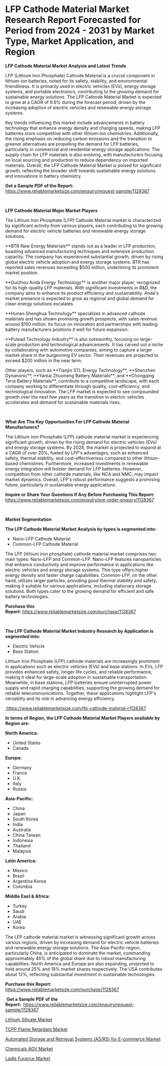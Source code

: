 <p><h1>LFP Cathode Material Market Research Report Forecasted for Period from 2024 -  2031 by Market Type, Market Application, and Region</h1></p><p><strong>LFP Cathode Material Market Analysis and Latest Trends</strong></p>
<p><p>LFP (Lithium Iron Phosphate) Cathode Material is a crucial component in lithium-ion batteries, noted for its safety, stability, and environmental friendliness. It is primarily used in electric vehicles (EVs), energy storage systems, and portable electronics, contributing to the growing demand for sustainable energy solutions. The LFP Cathode Material Market is expected to grow at a CAGR of 9.9% during the forecast period, driven by the increasing adoption of electric vehicles and renewable energy storage systems. </p><p>Key trends influencing this market include advancements in battery technology that enhance energy density and charging speeds, making LFP batteries more competitive with other lithium-ion chemistries. Additionally, the rising emphasis on reducing carbon emissions and the transition to greener alternatives are propelling the demand for LFP batteries, particularly in commercial and residential energy storage applications. The supply chain for LFP materials is also evolving, with manufacturers focusing on local sourcing and production to reduce dependency on imported materials. Overall, the LFP Cathode Material Market is poised for significant growth, reflecting the broader shift towards sustainable energy solutions and innovations in battery chemistry.</p></p>
<p><strong>Get a Sample PDF of the Report:&nbsp;</strong> <a href="https://www.reliablemarketsize.com/enquiry/request-sample/1128367?utm_campaign=1131&utm_medium=2&utm_source=Github&utm_content=ia&utm_term=10112024&utm_id=lfp-cathode-material">https://www.reliablemarketsize.com/enquiry/request-sample/1128367</a></p>
<p>&nbsp;</p>
<p><strong>LFP Cathode Material Major Market Players</strong></p>
<p><p>The Lithium Iron Phosphate (LFP) Cathode Material market is characterized by significant activity from various players, each contributing to the growing demand for electric vehicle batteries and renewable energy storage solutions.</p><p>**BTR New Energy Materials** stands out as a leader in LFP production, boasting advanced manufacturing techniques and extensive production capacity. The company has experienced substantial growth, driven by rising global electric vehicle adoption and energy storage systems. BTR has reported sales revenues exceeding $500 million, underlining its prominent market position.</p><p>**Guizhou Anda Energy Technology** is another major player, recognized for its high-quality LFP materials. With significant investments in R&D, the company aims to enhance its product efficiency and sustainability. Anda's market presence is expected to grow as regional and global demand for clean energy solutions escalates.</p><p>**Hunan Shenghua Technology** specializes in advanced cathode materials and has shown promising growth prospects, with sales revenue around $150 million. Its focus on innovation and partnerships with leading battery manufacturers positions it well for future expansion.</p><p>**Pulead Technology Industry** is also noteworthy, focusing on large-scale production and technological advancements. It has carved out a niche by collaborating with automotive companies, aiming to capture a larger market share in the burgeoning EV sector. Their revenues are projected to exceed $200 million in the near term.</p><p>Other players, such as **Tianjin STL Energy Technology**, **Shenzhen Dynanonic**, **Yantai Zhuoneng Battery Materials**, and **Chongqing Terui Battery Materials**, contribute to a competitive landscape, with each company working to differentiate through quality, cost-efficiency, and technological innovation. The LFP market is expected to see compounded growth over the next few years as the transition to electric vehicles accelerates and demand for sustainable materials rises.</p></p>
<p>&nbsp;</p>
<p><strong>What Are The Key Opportunities For LFP Cathode Material Manufacturers?</strong></p>
<p><p>The Lithium Iron Phosphate (LFP) cathode material market is experiencing significant growth, driven by the rising demand for electric vehicles (EVs) and energy storage systems. By 2028, the market is projected to expand at a CAGR of over 20%, fueled by LFP's advantages, such as enhanced safety, thermal stability, and cost-effectiveness compared to other lithium-based chemistries. Furthermore, increased investments in renewable energy integration will bolster demand for LFP batteries. However, competition from other cathode materials, like NCA and NMC, may impact market dynamics. Overall, LFP's robust performance suggests a promising future, particularly in sustainable energy applications.</p></p>
<p><strong>Inquire or Share Your Questions If Any Before Purchasing This Report:</strong> <a href="https://www.reliablemarketsize.com/enquiry/pre-order-enquiry/1128367?utm_campaign=1131&utm_medium=2&utm_source=Github&utm_content=ia&utm_term=10112024&utm_id=lfp-cathode-material">https://www.reliablemarketsize.com/enquiry/pre-order-enquiry/1128367</a></p>
<p>&nbsp;</p>
<p><strong>Market Segmentation</strong></p>
<p><strong>The LFP Cathode Material Market Analysis by types is segmented into:</strong></p>
<p><ul><li>Nano-LFP Cathode Material</li><li>Common-LFP Cathode Material</li></ul></p>
<p><p>The LFP (lithium iron phosphate) cathode material market comprises two main types: Nano-LFP and Common-LFP. Nano-LFP features nanoparticles that enhance conductivity and improve performance in applications like electric vehicles and energy storage systems. This type offers higher energy density and faster charge capabilities. Common-LFP, on the other hand, utilizes larger particles, providing good thermal stability and safety, making it suitable for various applications, including stationary storage solutions. Both types cater to the growing demand for efficient and safe battery technologies.</p></p>
<p><strong>Purchase this Report:&nbsp;</strong><a href="https://www.reliablemarketsize.com/purchase/1128367?utm_campaign=1131&utm_medium=2&utm_source=Github&utm_content=ia&utm_term=10112024&utm_id=lfp-cathode-material">https://www.reliablemarketsize.com/purchase/1128367</a></p>
<p>&nbsp;</p>
<p><strong>The LFP Cathode Material Market Industry Research by Application is segmented into:</strong></p>
<p><ul><li>Electric Vehicle</li><li>Base Station</li></ul></p>
<p><p>Lithium Iron Phosphate (LFP) cathode materials are increasingly prominent in applications such as electric vehicles (EVs) and base stations. In EVs, LFP provides enhanced safety, longer life cycles, and reliable performance, making it ideal for large-scale adoption in sustainable transportation. Meanwhile, in base stations, LFP batteries ensure uninterrupted power supply and rapid charging capabilities, supporting the growing demand for reliable telecommunications. Together, these applications highlight LFP's versatility and its role in advancing energy efficiency.</p></p>
<p><a href="https://www.reliablemarketsize.com/lfp-cathode-material-r1128367?utm_campaign=1131&utm_medium=2&utm_source=Github&utm_content=ia&utm_term=10112024&utm_id=lfp-cathode-material">&nbsp;https://www.reliablemarketsize.com/lfp-cathode-material-r1128367</a></p>
<p><strong>In terms of Region, the LFP Cathode Material Market Players available by Region are:</strong></p>
<p>
    <p> <strong> North America: </strong>
        <ul>
            <li>United States</li>
            <li>Canada</li>
        </ul>
        </p> 
    <p> <strong> Europe: </strong>
        <ul>
            <li>Germany</li>
            <li>France</li>
            <li>U.K.</li>
            <li>Italy</li>
            <li>Russia</li>
        </ul>
        </p> 
    <p> <strong> Asia-Pacific: </strong>
        <ul>
            <li>China</li>
            <li>Japan</li>
            <li>South Korea</li>
            <li>India</li>
            <li>Australia</li>
            <li>China Taiwan</li>
            <li>Indonesia</li>
            <li>Thailand</li>
            <li>Malaysia</li>
        </ul>
        </p> 
    <p> <strong> Latin America: </strong>
        <ul>
            <li>Mexico</li>
            <li>Brazil</li>
            <li>Argentina Korea</li>
            <li>Colombia</li>
        </ul>
        </p> 
    <p> <strong> Middle East & Africa: </strong>
        <ul>
            <li>Turkey</li>
            <li>Saudi</li>
            <li>Arabia</li>
            <li>UAE</li>
            <li>Korea</li>
        </ul>
    </p>
    </p>
<p><p>The LFP cathode material market is witnessing significant growth across various regions, driven by increasing demand for electric vehicle batteries and renewable energy storage solutions. The Asia-Pacific region, particularly China, is anticipated to dominate the market, commanding approximately 45% of the global share due to robust manufacturing capabilities. North America and Europe are also expanding, projected to hold around 25% and 18% market shares respectively. The USA contributes about 12%, reflecting substantial investment in sustainable technologies.</p></p>
<p><strong>Purchase this Report: </strong><a href="https://www.reliablemarketsize.com/purchase/1128367?utm_campaign=1131&utm_medium=2&utm_source=Github&utm_content=ia&utm_term=10112024&utm_id=lfp-cathode-material">https://www.reliablemarketsize.com/purchase/1128367</a></p>
<p>&nbsp;<strong>Get a Sample PDF of the Report:&nbsp;&nbsp;</strong><a href="https://www.reliablemarketsize.com/enquiry/request-sample/1128367?utm_campaign=1131&utm_medium=2&utm_source=Github&utm_content=ia&utm_term=10112024&utm_id=lfp-cathode-material">https://www.reliablemarketsize.com/enquiry/request-sample/1128367</a></p>
<p><strong></strong></p>
<p><p><a href="https://github.com/libbyquberhow/Market-Research-Report-List-1/blob/main/lithium-silicate-market.md?utm_campaign=1131&utm_medium=2&utm_source=Github&utm_content=ia&utm_term=10112024&utm_id=lfp-cathode-material">Lithium Silicate Market</a></p><p><a href="https://github.com/kandidbn/Market-Research-Report-List-1/blob/main/tcpp-flame-retardant-market.md?utm_campaign=1131&utm_medium=2&utm_source=Github&utm_content=ia&utm_term=10112024&utm_id=lfp-cathode-material">TCPP Flame Retardant Market</a></p><p><a href="https://www.linkedin.com/pulse/emerging-automated-storage-retrieval-systems-asrs-e-commerce-2vyse?utm_campaign=1131&utm_medium=2&utm_source=Github&utm_content=ia&utm_term=10112024&utm_id=lfp-cathode-material">Automated Storage and Retrieval Systems (AS/RS) for E-commerce Market</a></p><p><a href="https://www.linkedin.com/pulse/strategic-forecast-chemicals-agv-market-growth-trends-rtx2e?utm_campaign=1131&utm_medium=2&utm_source=Github&utm_content=ia&utm_term=10112024&utm_id=lfp-cathode-material">Chemicals AGV Market</a></p><p><a href="https://www.linkedin.com/pulse/ladle-furance-market-investigation-industry-evolution-forecast-knrxc?utm_campaign=1131&utm_medium=2&utm_source=Github&utm_content=ia&utm_term=10112024&utm_id=lfp-cathode-material">Ladle Furance Market</a></p></p>